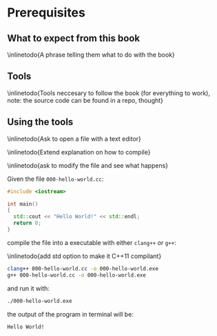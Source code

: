 # Prerequisites

## What to expect from this book

\inlinetodo{A phrase telling them what to do with the book}

## Tools

\inlinetodo{Tools neccesary to follow the book (for everything to work), note: the source
code can be found in a repo, thought}

## Using the tools

\inlinetodo{Ask to open a file with a text editor}

\inlinetodo{Extend explanation on how to compile}

\inlinetodo{ask to modify the file and see what happens}

Given the file `000-hello-world.cc`:

~~~cpp
#include <iostream>

int main()
{
  std::cout << "Hello World!" << std::endl;
  return 0;
}
~~~

compile the file into a executable with either `clang++` or `g++`:

\inlinetodo{add std option to make it C++11 compilant}

~~~bash
clang++ 000-hello-world.cc -o 000-hello-world.exe
g++ 000-hello-world.cc -o 000-hello-world.exe
~~~

and run it with:

~~~bash
./000-hello-world.exe
~~~

the output of the program in terminal will be:

~~~
Hello World!
~~~

<!-- vim:set filetype=markdown.pandoc : -->
